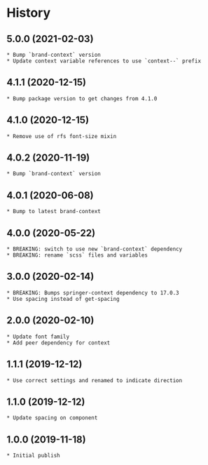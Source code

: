 # History

## 5.0.0 (2021-02-03)
    * Bump `brand-context` version
    * Update context variable references to use `context--` prefix

## 4.1.1 (2020-12-15)
    * Bump package version to get changes from 4.1.0 

## 4.1.0 (2020-12-15)
    * Remove use of rfs font-size mixin

## 4.0.2 (2020-11-19)
    * Bump `brand-context` version

## 4.0.1 (2020-06-08)
    * Bump to latest brand-context

## 4.0.0 (2020-05-22)
    * BREAKING: switch to use new `brand-context` dependency
    * BREAKING: rename `scss` files and variables

## 3.0.0 (2020-02-14)
	* BREAKING: Bumps springer-context dependency to 17.0.3
	* Use spacing instead of get-spacing

## 2.0.0 (2020-02-10)
    * Update font family
    * Add peer dependency for context  

## 1.1.1 (2019-12-12)
	* Use correct settings and renamed to indicate direction

## 1.1.0 (2019-12-12)
	* Update spacing on component 

## 1.0.0 (2019-11-18)
	* Initial publish
